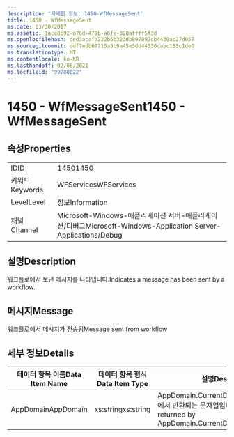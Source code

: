 ```yaml
---
description: '자세한 정보: 1450-WfMessageSent'
title: 1450 - WfMessageSent
ms.date: 03/30/2017
ms.assetid: 1acc8b92-a76d-479b-a6fe-328affff5f3d
ms.openlocfilehash: ded3acafa222b6b323db897897cb4430ac27d057
ms.sourcegitcommit: ddf7edb67715a5b9a45e3dd44536dabc153c1de0
ms.translationtype: MT
ms.contentlocale: ko-KR
ms.lasthandoff: 02/06/2021
ms.locfileid: "99788022"
---
```

# <a name="1450---wfmessagesent"></a><span data-ttu-id="a44f7-103">1450 - WfMessageSent</span><span class="sxs-lookup"><span data-stu-id="a44f7-103">1450 - WfMessageSent</span></span>

## <a name="properties"></a><span data-ttu-id="a44f7-104">속성</span><span class="sxs-lookup"><span data-stu-id="a44f7-104">Properties</span></span>  
  
|||  
|-|-|  
|<span data-ttu-id="a44f7-105">ID</span><span class="sxs-lookup"><span data-stu-id="a44f7-105">ID</span></span>|<span data-ttu-id="a44f7-106">1450</span><span class="sxs-lookup"><span data-stu-id="a44f7-106">1450</span></span>|  
|<span data-ttu-id="a44f7-107">키워드</span><span class="sxs-lookup"><span data-stu-id="a44f7-107">Keywords</span></span>|<span data-ttu-id="a44f7-108">WFServices</span><span class="sxs-lookup"><span data-stu-id="a44f7-108">WFServices</span></span>|  
|<span data-ttu-id="a44f7-109">Level</span><span class="sxs-lookup"><span data-stu-id="a44f7-109">Level</span></span>|<span data-ttu-id="a44f7-110">정보</span><span class="sxs-lookup"><span data-stu-id="a44f7-110">Information</span></span>|  
|<span data-ttu-id="a44f7-111">채널</span><span class="sxs-lookup"><span data-stu-id="a44f7-111">Channel</span></span>|<span data-ttu-id="a44f7-112">Microsoft-Windows-애플리케이션 서버-애플리케이션/디버그</span><span class="sxs-lookup"><span data-stu-id="a44f7-112">Microsoft-Windows-Application Server-Applications/Debug</span></span>|  
  
## <a name="description"></a><span data-ttu-id="a44f7-113">설명</span><span class="sxs-lookup"><span data-stu-id="a44f7-113">Description</span></span>  

 <span data-ttu-id="a44f7-114">워크플로에서 보낸 메시지를 나타냅니다.</span><span class="sxs-lookup"><span data-stu-id="a44f7-114">Indicates a message has been sent by a workflow.</span></span>  
  
## <a name="message"></a><span data-ttu-id="a44f7-115">메시지</span><span class="sxs-lookup"><span data-stu-id="a44f7-115">Message</span></span>  

 <span data-ttu-id="a44f7-116">워크플로에서 메시지가 전송됨</span><span class="sxs-lookup"><span data-stu-id="a44f7-116">Message sent from workflow</span></span>  
  
## <a name="details"></a><span data-ttu-id="a44f7-117">세부 정보</span><span class="sxs-lookup"><span data-stu-id="a44f7-117">Details</span></span>  
  
|<span data-ttu-id="a44f7-118">데이터 항목 이름</span><span class="sxs-lookup"><span data-stu-id="a44f7-118">Data Item Name</span></span>|<span data-ttu-id="a44f7-119">데이터 항목 형식</span><span class="sxs-lookup"><span data-stu-id="a44f7-119">Data Item Type</span></span>|<span data-ttu-id="a44f7-120">설명</span><span class="sxs-lookup"><span data-stu-id="a44f7-120">Description</span></span>|  
|--------------------|--------------------|-----------------|  
|<span data-ttu-id="a44f7-121">AppDomain</span><span class="sxs-lookup"><span data-stu-id="a44f7-121">AppDomain</span></span>|<span data-ttu-id="a44f7-122">xs:string</span><span class="sxs-lookup"><span data-stu-id="a44f7-122">xs:string</span></span>|<span data-ttu-id="a44f7-123">AppDomain.CurrentDomain.FriendlyName에서 반환되는 문자열입니다.</span><span class="sxs-lookup"><span data-stu-id="a44f7-123">The string returned by AppDomain.CurrentDomain.FriendlyName.</span></span>|
